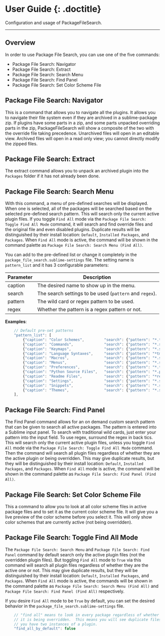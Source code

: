 # User Guide {: .doctitle}
Configuration and usage of PackageFileSearch.

---

## Overview
In order to use Package File Search, you can use one of the five commands:

- Package File Search: Navigator
- Package File Search: Extract
- Package File Search: Search Menu
- Package File Search: Find Panel
- Package File Search: Set Color Scheme File

## Package File Search: Navigator
This is a command that allows you to navigate all the plugins.  It allows you to navigate their file system even if they are archived in a sublime-package zip.  If plugins have some parts in a zip, and some parts unpacked overriding parts in the zip, PackageFileSearch will show a composite of the two with the override file taking precedence.  Unarchived files will open in an editable view.  Archived files will open in a read only view; you cannot directly modify the zipped files.

## Package File Search: Extract
The extract command allows you to unpack an archived plugin into the `Packages` folder if it has not already been done.

## Package File Search: Search Menu
With this command, a menu of pre-defined searches will be displayed.  When one is selected, all of the packages will be searched based on the selected pre-defined search pattern.  This will search only the current active plugin files. If you toggle `Find All` mode via the `Package File Search: Toggle Find All Mode` command, it will search and find override files and the original file and even disabled plugins.  Duplicate results will be distinguished by their install location: `Default`, `Installed Packages`, and `Packages`.  When `Find All` mode is active, the command will be shown in the command palette as `Package File Search: Search Menu (Find All)`.

You can add to the pre-defined list or change it completely in the `package_file_search.sublime-settings` file.  The setting name is `pattern_list` and it has 3 configurable parameters:

| Parameter | Description |
|-----------|-------------|
| caption | The desired name to show up in the menu. |
| search | The search settings to be used (`pattern` and `regex`). |
| pattern | The wild card or regex pattern to be used. |
| regex | Whether the pattern is a regex pattern or not. |

**Examples**:

```javascript
    // Default pre-set patterns
    "pattern_list": [
        {"caption": "Color Schemes",         "search": {"pattern": "*.tmTheme",          "regex": false}},
        {"caption": "Commands",              "search": {"pattern": "*.sublime-commands", "regex": false}},
        {"caption": "Keymaps",               "search": {"pattern": "*.sublime-keymap",   "regex": false}},
        {"caption": "Language Syntaxes",     "search": {"pattern": "*tmLanguage",        "regex": false}},
        {"caption": "Macros",                "search": {"pattern": "*.sublime-macro",    "regex": false}},
        {"caption": "Menus",                 "search": {"pattern": "*.sublime-menu",     "regex": false}},
        {"caption": "Preferences",           "search": {"pattern": "*.tmPreferences",    "regex": false}},
        {"caption": "Python Source Files",   "search": {"pattern": "*.py",               "regex": false}},
        {"caption": "Readme Files",          "search": {"pattern": "*readme*",           "regex": false}},
        {"caption": "Settings",              "search": {"pattern": "*.sublime-settings", "regex": false}},
        {"caption": "Snippets",              "search": {"pattern": "*.sublime-snippet",  "regex": false}},
        {"caption": "Themes",                "search": {"pattern": "*.sublime-theme",    "regex": false}}
    ],
```

## Package File Search: Find Panel
The Find Panel command allows for an on demand custom search pattern that can be given to search all active packages.  The pattern is entered into a Sublime input panel.  To search with traditional wild cards, just enter your pattern into the input field.  To use regex, surround the regex in back tics.  This will search only the current active plugin files, unless you toggle `Find All` mode via the `Package File Search: Toggle Find All Mode` command.  Then the command will search all plugin files regardless of whether they are the active plugin or being overridden.  This may give duplicate results, but they will be distinguished by their install location: `Default`, `Installed Packages`, and `Packages`.  When `Find All` mode is active, the command will be shown in the command palette as `Package File Search: Find Panel (Find All)`.

## Package File Search: Set Color Scheme File
This a command to allow you to look at all color scheme files in active package files and to set it as the current color scheme file.  It will give you a live preview of the color scheme before you select it.  This will only show color schemes that are currently active (not being overridden).

## Package File Search: Toggle Find All Mode
The `Package File Search: Search Menu` and  `Package File Search: Find Panel` command by default search only the active plugin files (not the overridden plugin files).  But toggling `Find All` mode to `True` via this command will search all plugin files regardless of whether they are the active one or not.  This may give duplicate results, but they will be distinguished by their install location: `Default`, `Installed Packages`, and `Packages`.  When `Find All` mode is active, the commands will be shown in the command palette as `Package File Search: Search Menu (Find All)` and `Package File Search: Find Panel (Find All)` respectively.

If you desire `Find All` mode to be `True` by default, you can set the desired behavior in the `package_file_search.sublime-settings` file.

```javascript
    // "find all" means to look in every package regardless of whether
    // it is being overridden.  This means you will see duplicate files if
    // you have two instances of a plugin.
    "find_all_by_default": false
```
